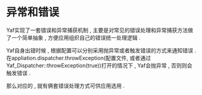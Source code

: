 # 异常和错误

Yaf实现了一套错误和异常捕获机制 , 主要是对常见的错误处理和异常捕获方法做了一个简单抽象 , 方便应用组织自己的错误统一处理逻辑 .

Yaf自身出错时候 , 根据配置可以分别采用抛异常或者触发错误的方式来通知错误 . 在appliation.dispatcher.throwException\(配置文件, 或者通过Yaf\_Dispatcher::throwException\(true\)\)打开的情况下 , Yaf会抛异常 , 否则则会触发错误 . 

那么对应的 , 就有俩套错误处理方式可供应用选用 . 

